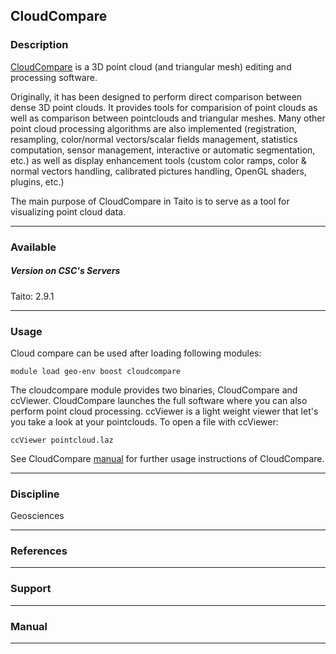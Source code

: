 ## CloudCompare

### Description

[CloudCompare] is a 3D point cloud (and triangular mesh) editing and
processing software.

Originally, it has been designed to perform direct comparison between
dense 3D point clouds. It provides tools for comparision of point clouds
as well as comparison between pointclouds and triangular meshes. Many
other point cloud processing algorithms are also implemented
(registration, resampling, color/normal vectors/scalar fields
management, statistics computation, sensor management, interactive or
automatic segmentation, etc.) as well as display enhancement tools
(custom color ramps, color & normal vectors handling, calibrated
pictures handling, OpenGL shaders, plugins, etc.)

The main purpose of CloudCompare in Taito is to serve as a tool for
visualizing point cloud data.

------------------------------------------------------------------------

### Available

##### Version on CSC's Servers

Taito: 2.9.1

------------------------------------------------------------------------

### Usage

Cloud compare can be used after loading following modules:

`module load geo-env boost cloudcompare`

The cloudcompare module provides two binaries, CloudCompare and
ccViewer. CloudCompare launches the full software where you can also
perform point cloud processing. ccViewer is a light weight viewer that
let's you take a look at your pointclouds. To open a file with ccViewer:

`ccViewer pointcloud.laz`

See CloudCompare [manual] for further usage instructions of
CloudCompare.

------------------------------------------------------------------------

### Discipline

Geosciences  

------------------------------------------------------------------------

### References

------------------------------------------------------------------------

### Support

------------------------------------------------------------------------

### Manual

------------------------------------------------------------------------

  [CloudCompare]: http://www.cloudcompare.org/
  [manual]: http://www.cloudcompare.org/doc/qCC/CloudCompare%20v2.6.1%20-%20User%20manual.pdf
